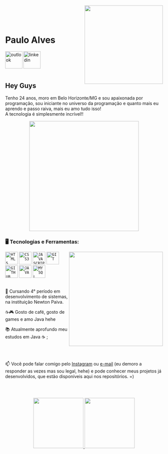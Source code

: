 <img align="right" width="250px" style="margin-top:-20px" src="https://sdk.bitmoji.com/me/sticker/AUdzYn56wUQALwV03lgCjj8h2A94yQ/20054902.png?p=dD1zO2w9cHRfQlI.v1&size=thumbnail">

</br>
</br>

<div dsplay="inline-block">
 
 <h1 align="left">Paulo Alves </h1>
 
 <a href="mailto:paulojr_030@hotmail.com">
    <img align="left" width="55px" src="https://cdn-icons-png.flaticon.com/512/732/732223.png" alt="outlook" style="vertical-align:top;">
  </a>
  
  <a href="https://www.linkedin.com/in/paulo-alves-243a84186/">
    <img align="left" width="55px" src="https://cdn.icon-icons.com/icons2/2699/PNG/512/linkedin_tile_logo_icon_169242.png" alt="linkedin" style="vertical-align:top;">
  </a> 
</div>

</br>
</br>

</br>
</br>


## Hey Guys 

 
Tenho 24 anos, moro em Belo Horizonte/MG e sou apaixonada por programação, sou iniciante no universo da programação e quanto mais eu aprendo e passo raiva, mais eu amo tudo isso! 
<br>
A tecnologia é simplesmente incrível!!
<br/>
<p align="center">
  <img src="https://i.pinimg.com/originals/21/11/61/21116158daaeb1459b4ec0758505e1ad.gif" width="350">
</p>

### 🖥️ Tecnologias e Ferramentas: 
<img width="300px" align="right" src="https://sdk.bitmoji.com/me/sticker/AUdzYn56wUQALwV03lgCjj8h2A94yQ/10207747.png?p=dD1zO2w9cHRfQlI.v1&size=thumbnail">
<code><img width="40px" src="https://cdn.jsdelivr.net/gh/devicons/devicon/icons/html5/html5-original-wordmark.svg" title = "HTML5"/></code>
<code><img width="40px" src="https://cdn.jsdelivr.net/gh/devicons/devicon/icons/css3/css3-original-wordmark.svg" title = "CSS3"/></code>
<code><img width="40px" src="https://cdn.jsdelivr.net/gh/devicons/devicon/icons/javascript/javascript-original.svg" title = "JAVASCRIPT"/></code>
<code><img width="40px" src="https://cdn.jsdelivr.net/gh/devicons/devicon/icons/git/git-original.svg" title = "GIT"/></code>
<code><img width="40px" src="https://cdn-icons-png.flaticon.com/512/536/536452.png" title = "GITHUB"/></code>
<code><img width="40px" src="https://cdn.jsdelivr.net/gh/devicons/devicon/icons/java/java-original.svg" title = "JAVA"/></code>
<code><img width="40px" src="https://cdn.jsdelivr.net/gh/devicons/devicon/icons/mysql/mysql-original.svg" title = "MYSQL"/></code>


<div display="inline-block">

<br>
 <p align="left">🌱 Cursando 4° período em  desenvolvimento de sistemas, na instituição Newton Paiva. </p>
 <p align="left">☕🎮 Gosto de café, gosto de  games e amo Java  hehe </p>
 <p align="left">📚 Atualmente aprofundo meu estudos em Java ☕ ;</p>
 
 <br/>
 
 </br>

📫 Você pode falar comigo pelo [Instagram](https://www.linkedin.com/in/paulo-alves-243a84186/) ou [e-mail](mailto:paulojr_030@hotmail.com) (eu demoro a responder as vezes mas sou legal, hehe) e pode conhecer meus projetos já desenvolvidos, que estão disponíveis aqui nos repositórios. =)

</br>

##

<p align="center">
<a href="https://github.com/jeniblodev">
  <img height="160em" src="https://github-readme-stats-eight-theta.vercel.app/api?username=Paulojr01&show_icons=true&theme=algolia&include_all_commits=true&count_private=true"/>
  <img height="160em" src="https://github-readme-stats-eight-theta.vercel.app/api/top-langs/?username=Paulojr01&layout=compact&langs_count=8&theme=algolia"/>
</a>
</p>


